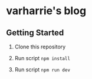 # varharrie's blog

## Getting Started

1. Clone this repository

2. Run script `npm install`

3. Run script `npm run dev`
